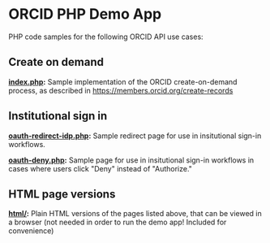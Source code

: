 # ORCID PHP Demo App

PHP code samples for the following ORCID API use cases:

## Create on demand
**[index.php](index.php):** Sample implementation of the ORCID create-on-demand
process, as described in https://members.orcid.org/create-records

## Institutional sign in

**[oauth-redirect-idp.php](oauth-redirect-idp.php):** Sample redirect page for
use in insitutional sign-in workflows.

**[oauth-deny.php](oauth-deny.php):** Sample page for use in insitutional
sign-in workflows in cases where users click "Deny" instead of "Authorize."

## HTML page versions

**[html/](html/):** Plain HTML versions of the pages listed above, that can be
viewed in a browser (not needed in order to run the demo app! Included for
convenience)
